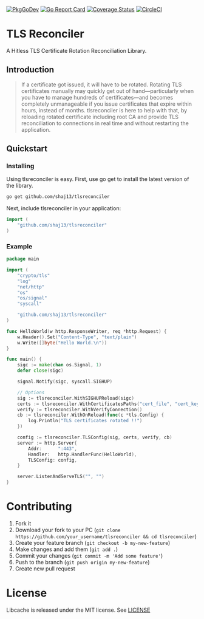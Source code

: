 [![PkgGoDev](https://pkg.go.dev/badge/github.com/shaj13/tlsreconciler)](https://pkg.go.dev/github.com/shaj13/tlsreconciler)
[![Go Report Card](https://goreportcard.com/badge/github.com/shaj13/tlsreconciler)](https://goreportcard.com/report/github.com/shaj13/tlsreconciler)
[![Coverage Status](https://coveralls.io/repos/github/shaj13/tlsreconciler/badge.svg?branch=main)](https://coveralls.io/github/shaj13/tlsreconciler?branch=main)
[![CircleCI](https://circleci.com/gh/shaj13/tlsreconciler/tree/main.svg?style=svg)](https://circleci.com/gh/shaj13/tlsreconciler/tree/main)

# TLS Reconciler
A Hitless TLS Certificate Rotation Reconciliation Library. 

## Introduction 
> If a certificate got issued, it will have to be rotated.
Rotating TLS certificates manually may quickly get out of hand—particularly when you have to manage hundreds of certificates—and becomes completely unmanageable if you issue certificates that expire within hours, instead of months.
tlsreconciler is here to help with that, by reloading rotated certificate including root CA and provide TLS reconciliation to connections in real time and without restarting the application. 

## Quickstart 
### Installing 
Using tlsreconciler is easy. First, use go get to install the latest version of the library.

```sh
go get github.com/shaj13/tlsreconciler
```
Next, include tlsreconciler in your application:
```go
import (
    "github.com/shaj13/tlsreconciler"
)
```

### Example
```go
package main

import (
	"crypto/tls"
	"log"
	"net/http"
	"os"
	"os/signal"
	"syscall"

	"github.com/shaj13/tlsreconciler"
)

func HelloWorld(w http.ResponseWriter, req *http.Request) {
	w.Header().Set("Content-Type", "text/plain")
	w.Write([]byte("Hello World.\n"))
}

func main() {
	sigc := make(chan os.Signal, 1)
	defer close(sigc)

	signal.Notify(sigc, syscall.SIGHUP)

	// Options
	sig := tlsreconciler.WithSIGHUPReload(sigc)
	certs := tlsreconciler.WithCertificatesPaths("cert_file", "cert_key", "cert_ca")
	verify := tlsreconciler.WithVerifyConnection()
	cb := tlsreconciler.WithOnReload(func(c *tls.Config) {
		log.Println("TLS certificates rotated !!")
	})

	config := tlsreconciler.TLSConfig(sig, certs, verify, cb)
	server := http.Server{
		Addr:      ":443",
		Handler:   http.HandlerFunc(HelloWorld),
		TLSConfig: config,
	}

	server.ListenAndServeTLS("", "")
}
```

# Contributing
1. Fork it
2. Download your fork to your PC (`git clone https://github.com/your_username/tlsreconciler && cd tlsreconciler`)
3. Create your feature branch (`git checkout -b my-new-feature`)
4. Make changes and add them (`git add .`)
5. Commit your changes (`git commit -m 'Add some feature'`)
6. Push to the branch (`git push origin my-new-feature`)
7. Create new pull request

# License
Libcache is released under the MIT license. See [LICENSE](https://github.com/shaj13/tlsreconciler/blob/main/LICENSE)